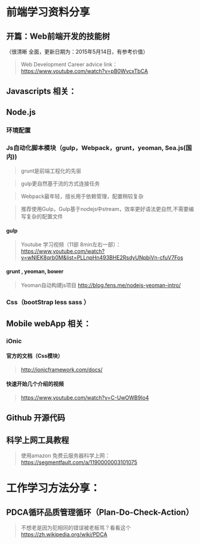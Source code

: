#   前端学习资料分享

##  开篇：Web前端开发的技能树 
（很清晰 全面，更新日期为：2015年5月14日，有参考价值）
>    Web Development Career advice
> 	link：https://www.youtube.com/watch?v=pB0WvcxTbCA  

##  Javascripts 相关：

##  Node.js  

### 环境配置


### Js自动化脚本模块（gulp，Webpack，grunt，yeoman, Sea.js(国内))

>  grunt是前端工程化的先驱

>  gulp更自然基于流的方式连接任务

>  Webpack最年轻，擅长用于依赖管理，配置稍较复杂

>  推荐使用Gulp，Gulp基于nodejs中stream，效率更好语法更自然,不需要编写复杂的配置文件


#### gulp 

> Youtube 学习视频（11部 8min左右一部）： 
> https://www.youtube.com/watch?v=wNlEK8qrb0M&list=PLLnpHn493BHE2RsdyUNpbiVn-cfuV7Fos

####  grunt , yeoman, bower

> Yeoman自动构建js项目 
> http://blog.fens.me/nodejs-yeoman-intro/

### Css（bootStrap less sass ）

##  Mobile webApp 相关：

### iOnic

#### 官方的文档（Css模块）
> http://ionicframework.com/docs/

#### 快速开始几个介绍的视频
>  https://www.youtube.com/watch?v=C-UwOWB9Io4

## Github  开源代码 

## 科学上网工具教程

>   使用amazon 免费云服务器科学上网：
>   https://segmentfault.com/a/1190000003101075


# 工作学习方法分享：

## PDCA循环品质管理循环（Plan-Do-Check-Action） 

> 不想老是因为犯相同的错误被老板骂？看看这个 
> https://zh.wikipedia.org/wiki/PDCA